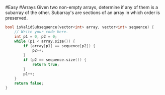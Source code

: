 #Easy #Arrays 
Given two non-empty arrays, determine if any of them is a subarray of the other.
Subarray's are sections of an array in which order is preserved.

```cpp
bool isValidSubsequence(vector<int> array, vector<int> sequence) {
    // Write your code here.
    int p1 = 0, p2 = 0;
    while (p1 < array.size()) {
        if (array[p1] == sequence[p2]) {
            p2++;
        }
        if (p2 == sequence.size()) {
            return true;
        }
        p1++;
    }
    return false;
}
```
